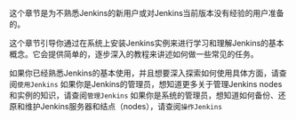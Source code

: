 这个章节是为不熟悉Jenkins的新用户或对Jenkins当前版本没有经验的用户准备的。

这个章节引导你通过在系统上安装Jenkins实例来进行学习和理解Jenkins的基本概念。它会提供简单的，逐步深入的教程来讲述如何做一些常见的任务。

如果你已经熟悉Jenkins的基本使用，并且想要深入探索如何使用具体方面，请查阅`使用Jenkins`
如果你是Jenkins的管理员，想知道更多关于管理Jenkins nodes和实例的知识，请查阅`管理Jenkins`
如果你是系统的管理员，想知道如何备份、还原和维护Jenkins服务器和结点（nodes），请查阅`操作Jenkins`
